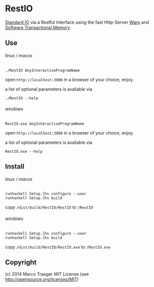RestIO
======

<a href="http://en.wikipedia.org/wiki/Standard_streams" target="_blank">Standard IO</a>
via a Restful Interface using the fast Http-Server <a href="https://hackage.haskell.org/package/warp" target="_blank">Warp</a> and <a href="http://www.haskell.org/haskellwiki/Software_transactional_memory" target="_blank">Software Transactional Memory</a>.

Use
------

###### linux / macos

```
./RestIO AnyInteractiveProgramName
```

open `http://localhost:3000` in a browser of your choice, enjoy.

a list of optional parameters is avaliable via
```
./RestIO --help
```

###### windows

```
RestIO.exe AnyInteractiveProgramName
```

open `http://localhost:3000` in a browser of your choice, enjoy.

a list of optional parameters is avaliable via
```
RestIO.exe --help
```

Install
------

###### linux / macos

```
runhaskell Setup.lhs configure --user
runhaskell Setup.lhs build
```

copy `/dist/build/RestIO/RestIO` to `/RestIO`

###### windows

```
runhaskell Setup.lhs configure --user
runhaskell Setup.lhs build
```

copy `/dist/build/RestIO/RestIO.exe` to `/RestIO.exe`

Copyright
------

(c) 2014 Marco Traeger
MIT License (see http://opensource.org/licenses/MIT)
